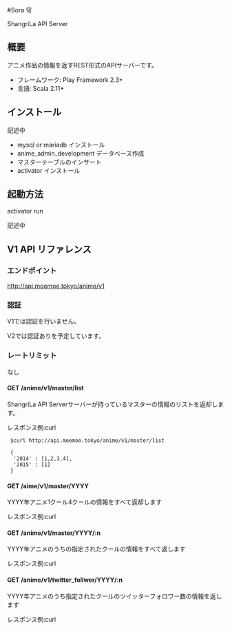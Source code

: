 #Sora 穹

ShangriLa API Server

## 概要
アニメ作品の情報を返すREST形式のAPIサーバーです。

* フレームワーク: Play Framework 2.3+
* 言語: Scala 2.11+

## インストール

記述中

* mysql or mariadb インストール
* anime_admin_development データベース作成
* マスターテーブルのインサート
* activator インストール

## 起動方法

activator run

記述中

## V1 API リファレンス

### エンドポイント

http://api.moemoe.tokyo/anime/v1

### 認証

V1では認証を行いません。

V2では認証ありを予定しています。

### レートリミット

なし

#### GET /anime/v1/master/list

ShangriLa API Serverサーバーが持っているマスターの情報のリストを返却します。

レスポンス例:curl

```
 $curl http://api.moemoe.tokyo/anime/v1/master/list
 
 {
  '2014' : [1,2,3,4],
  '2015' : [1]
 }
```


#### GET /aime/v1/master/YYYY

YYYY年アニメ1クール4クールの情報をすべて返却します

レスポンス例:curl

#### GET /anime/v1/master/YYYY/:n

YYYY年アニメのうちの指定されたクールの情報をすべて返します

レスポンス例:curl



#### GET /anime/v1/twitter_follwer/YYYY/:n

YYYY年アニメのうち指定されたクールのツイッターフォロワー数の情報を返します

レスポンス例:curl


